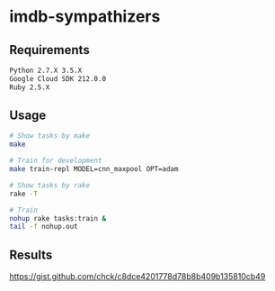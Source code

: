 # imdb-sympathizers

## Requirements
```bash
Python 2.7.X 3.5.X
Google Cloud SDK 212.0.0
Ruby 2.5.X
```

## Usage
```bash
# Show tasks by make
make

# Train for development
make train-repl MODEL=cnn_maxpool OPT=adam

# Show tasks by rake
rake -T

# Train
nohup rake tasks:train &
tail -f nohup.out
```
## Results
https://gist.github.com/chck/c8dce4201778d78b8b409b135810cb49
